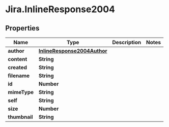 # Jira.InlineResponse2004

## Properties

Name | Type | Description | Notes
------------ | ------------- | ------------- | -------------
**author** | [**InlineResponse2004Author**](InlineResponse2004Author.md) |  | 
**content** | **String** |  | 
**created** | **String** |  | 
**filename** | **String** |  | 
**id** | **Number** |  | 
**mimeType** | **String** |  | 
**self** | **String** |  | 
**size** | **Number** |  | 
**thumbnail** | **String** |  | 


